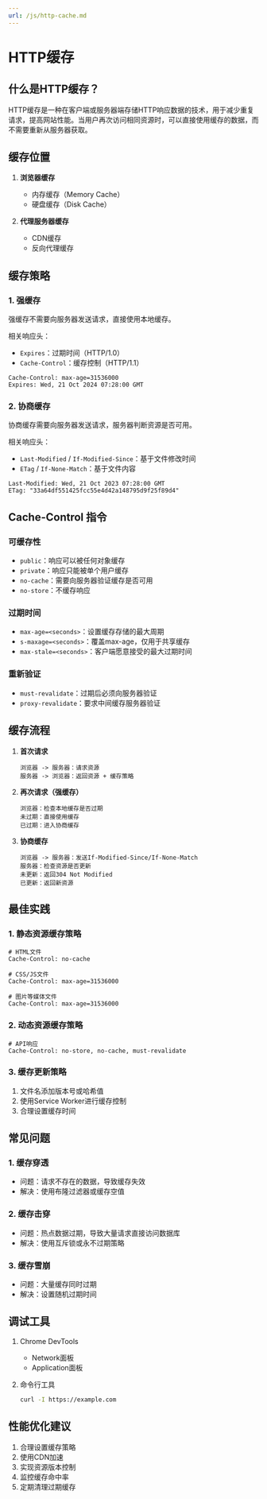 ```yaml
---
url: /js/http-cache.md
---
```

# HTTP缓存

## 什么是HTTP缓存？

HTTP缓存是一种在客户端或服务器端存储HTTP响应数据的技术，用于减少重复请求，提高网站性能。当用户再次访问相同资源时，可以直接使用缓存的数据，而不需要重新从服务器获取。

## 缓存位置

1. **浏览器缓存**
   * 内存缓存（Memory Cache）
   * 硬盘缓存（Disk Cache）

2. **代理服务器缓存**
   * CDN缓存
   * 反向代理缓存

## 缓存策略

### 1. 强缓存

强缓存不需要向服务器发送请求，直接使用本地缓存。

相关响应头：

* `Expires`：过期时间（HTTP/1.0）
* `Cache-Control`：缓存控制（HTTP/1.1）

```http
Cache-Control: max-age=31536000
Expires: Wed, 21 Oct 2024 07:28:00 GMT
```

### 2. 协商缓存

协商缓存需要向服务器发送请求，服务器判断资源是否可用。

相关响应头：

* `Last-Modified` / `If-Modified-Since`：基于文件修改时间
* `ETag` / `If-None-Match`：基于文件内容

```http
Last-Modified: Wed, 21 Oct 2023 07:28:00 GMT
ETag: "33a64df551425fcc55e4d42a148795d9f25f89d4"
```

## Cache-Control 指令

### 可缓存性

* `public`：响应可以被任何对象缓存
* `private`：响应只能被单个用户缓存
* `no-cache`：需要向服务器验证缓存是否可用
* `no-store`：不缓存响应

### 过期时间

* `max-age=<seconds>`：设置缓存存储的最大周期
* `s-maxage=<seconds>`：覆盖max-age，仅用于共享缓存
* `max-stale=<seconds>`：客户端愿意接受的最大过期时间

### 重新验证

* `must-revalidate`：过期后必须向服务器验证
* `proxy-revalidate`：要求中间缓存服务器验证

## 缓存流程

1. **首次请求**
   ```
   浏览器 -> 服务器：请求资源
   服务器 -> 浏览器：返回资源 + 缓存策略
   ```

2. **再次请求（强缓存）**
   ```
   浏览器：检查本地缓存是否过期
   未过期：直接使用缓存
   已过期：进入协商缓存
   ```

3. **协商缓存**
   ```
   浏览器 -> 服务器：发送If-Modified-Since/If-None-Match
   服务器：检查资源是否更新
   未更新：返回304 Not Modified
   已更新：返回新资源
   ```

## 最佳实践

### 1. 静态资源缓存策略

```http
# HTML文件
Cache-Control: no-cache

# CSS/JS文件
Cache-Control: max-age=31536000

# 图片等媒体文件
Cache-Control: max-age=31536000
```

### 2. 动态资源缓存策略

```http
# API响应
Cache-Control: no-store, no-cache, must-revalidate
```

### 3. 缓存更新策略

1. 文件名添加版本号或哈希值
2. 使用Service Worker进行缓存控制
3. 合理设置缓存时间

## 常见问题

### 1. 缓存穿透

* 问题：请求不存在的数据，导致缓存失效
* 解决：使用布隆过滤器或缓存空值

### 2. 缓存击穿

* 问题：热点数据过期，导致大量请求直接访问数据库
* 解决：使用互斥锁或永不过期策略

### 3. 缓存雪崩

* 问题：大量缓存同时过期
* 解决：设置随机过期时间

## 调试工具

1. Chrome DevTools
   * Network面板
   * Application面板

2. 命令行工具
   ```bash
   curl -I https://example.com
   ```

## 性能优化建议

1. 合理设置缓存策略
2. 使用CDN加速
3. 实现资源版本控制
4. 监控缓存命中率
5. 定期清理过期缓存
